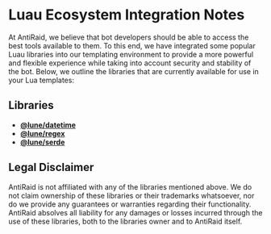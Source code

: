 # Luau Ecosystem Integration Notes

At AntiRaid, we believe that bot developers should be able to access the best tools available to them. To this end, we have integrated some popular Luau libraries into our templating environment to provide a more powerful and flexible experience while taking into account security and stability of the bot. Below, we outline the libraries that are currently available for use in your Lua templates:

## Libraries

- [**@lune/datetime**](https://lune-org.github.io/docs/api-reference/datetime)
- [**@lune/regex**](https://lune-org.github.io/docs/api-reference/regex)
- [**@lune/serde**](https://lune-org.github.io/docs/api-reference/serde)

## Legal Disclaimer

AntiRaid is not affiliated with any of the libraries mentioned above. We do not claim ownership of these libraries or their trademarks whatsoever, nor do we provide any guarantees or warranties regarding their functionality. AntiRaid absolves all liability for any damages or losses incurred through the use of these libraries, both to the libraries owner and to AntiRaid itself.